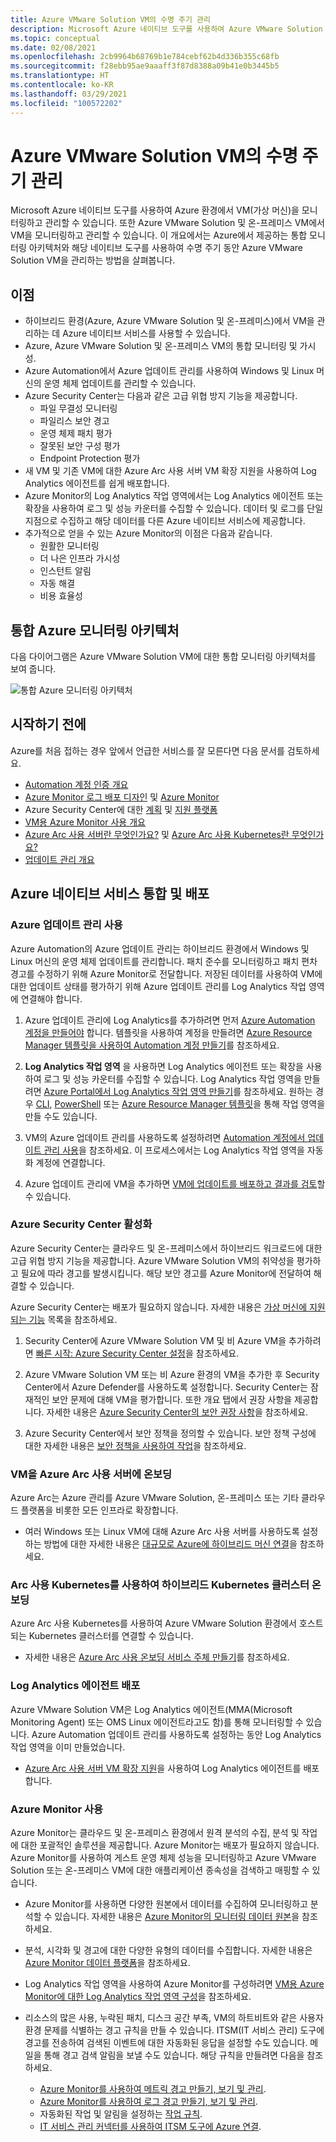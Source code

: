 ```yaml
---
title: Azure VMware Solution VM의 수명 주기 관리
description: Microsoft Azure 네이티브 도구를 사용하여 Azure VMware Solution VM의 수명 주기에 대한 모든 측면을 관리하는 방법을 알아봅니다.
ms.topic: conceptual
ms.date: 02/08/2021
ms.openlocfilehash: 2cb9964b68769b1e784cebf62b4d336b355c68fb
ms.sourcegitcommit: f28ebb95ae9aaaff3f87d8388a09b41e0b3445b5
ms.translationtype: HT
ms.contentlocale: ko-KR
ms.lasthandoff: 03/29/2021
ms.locfileid: "100572202"
---
```

# <a name="lifecycle-management-of-azure-vmware-solution-vms"></a>Azure VMware Solution VM의 수명 주기 관리

Microsoft Azure 네이티브 도구를 사용하여 Azure 환경에서 VM(가상 머신)을 모니터링하고 관리할 수 있습니다. 또한 Azure VMware Solution 및 온-프레미스 VM에서 VM을 모니터링하고 관리할 수 있습니다. 이 개요에서는 Azure에서 제공하는 통합 모니터링 아키텍처와 해당 네이티브 도구를 사용하여 수명 주기 동안 Azure VMware Solution VM을 관리하는 방법을 살펴봅니다.

## <a name="benefits"></a>이점

- 하이브리드 환경(Azure, Azure VMware Solution 및 온-프레미스)에서 VM을 관리하는 데 Azure 네이티브 서비스를 사용할 수 있습니다.
- Azure, Azure VMware Solution 및 온-프레미스 VM의 통합 모니터링 및 가시성.
- Azure Automation에서 Azure 업데이트 관리를 사용하여 Windows 및 Linux 머신의 운영 체제 업데이트를 관리할 수 있습니다. 
- Azure Security Center는 다음과 같은 고급 위협 방지 기능을 제공합니다.
    - 파일 무결성 모니터링
    - 파일리스 보안 경고
    - 운영 체제 패치 평가
    - 잘못된 보안 구성 평가
    - Endpoint Protection 평가 
- 새 VM 및 기존 VM에 대한 Azure Arc 사용 서버 VM 확장 지원을 사용하여 Log Analytics 에이전트를 쉽게 배포합니다. 
- Azure Monitor의 Log Analytics 작업 영역에서는 Log Analytics 에이전트 또는 확장을 사용하여 로그 및 성능 카운터를 수집할 수 있습니다. 데이터 및 로그를 단일 지점으로 수집하고 해당 데이터를 다른 Azure 네이티브 서비스에 제공합니다. 
- 추가적으로 얻을 수 있는 Azure Monitor의 이점은 다음과 같습니다. 
    - 원활한 모니터링 
    - 더 나은 인프라 가시성 
    - 인스턴트 알림 
    - 자동 해결 
    - 비용 효율성 

## <a name="integrated-azure-monitoring-architecture"></a>통합 Azure 모니터링 아키텍처

다음 다이어그램은 Azure VMware Solution VM에 대한 통합 모니터링 아키텍처를 보여 줍니다.

![통합 Azure 모니터링 아키텍처](media/lifecycle-management-azure-vmware-solutions-virtual-machines/integrated-azure-monitoring-architecture.png)

## <a name="before-you-start"></a>시작하기 전에

Azure를 처음 접하는 경우 앞에서 언급한 서비스를 잘 모른다면 다음 문서를 검토하세요.

- [Automation 계정 인증 개요](../automation/automation-security-overview.md)
- [Azure Monitor 로그 배포 디자인](../azure-monitor/logs/design-logs-deployment.md) 및 [Azure Monitor](../azure-monitor/overview.md)
- Azure Security Center에 대한 [계획](../security-center/security-center-planning-and-operations-guide.md) 및 [지원 플랫폼](../security-center/security-center-os-coverage.md)
- [VM용 Azure Monitor 사용 개요](../azure-monitor/vm/vminsights-enable-overview.md)
- [Azure Arc 사용 서버란 무엇인가요?](../azure-arc/servers/overview.md) 및 [Azure Arc 사용 Kubernetes란 무엇인가요?](../azure-arc/kubernetes/overview.md)
- [업데이트 관리 개요](../automation/update-management/overview.md)

## <a name="integrating-and-deploying-azure-native-services"></a>Azure 네이티브 서비스 통합 및 배포

### <a name="enable-azure-update-management"></a>Azure 업데이트 관리 사용

Azure Automation의 Azure 업데이트 관리는 하이브리드 환경에서 Windows 및 Linux 머신의 운영 체제 업데이트를 관리합니다. 패치 준수를 모니터링하고 패치 편차 경고를 수정하기 위해 Azure Monitor로 전달합니다. 저장된 데이터를 사용하여 VM에 대한 업데이트 상태를 평가하기 위해 Azure 업데이트 관리를 Log Analytics 작업 영역에 연결해야 합니다.

1.  Azure 업데이트 관리에 Log Analytics를 추가하려면 먼저 [Azure Automation 계정을 만들어야](../automation/automation-create-standalone-account.md) 합니다. 템플릿을 사용하여 계정을 만들려면 [Azure Resource Manager 템플릿을 사용하여 Automation 계정 만들기](../automation/quickstart-create-automation-account-template.md)를 참조하세요.

2. **Log Analytics 작업 영역** 을 사용하면 Log Analytics 에이전트 또는 확장을 사용하여 로그 및 성능 카운터를 수집할 수 있습니다. Log Analytics 작업 영역을 만들려면 [Azure Portal에서 Log Analytics 작업 영역 만들기](../azure-monitor/logs/quick-create-workspace.md)를 참조하세요. 원하는 경우 [CLI](../azure-monitor/logs/quick-create-workspace-cli.md), [PowerShell](../azure-monitor/logs/powershell-workspace-configuration.md) 또는 [Azure Resource Manager 템플릿](../azure-monitor/logs/resource-manager-workspace.md)을 통해 작업 영역을 만들 수도 있습니다.

3. VM의 Azure 업데이트 관리를 사용하도록 설정하려면 [Automation 계정에서 업데이트 관리 사용](../automation/update-management/enable-from-automation-account.md)을 참조하세요. 이 프로세스에서는 Log Analytics 작업 영역을 자동화 계정에 연결합니다. 
 
4. Azure 업데이트 관리에 VM을 추가하면 [VM에 업데이트를 배포하고 결과를 검토](../automation/update-management/deploy-updates.md)할 수 있습니다. 

### <a name="enable-azure-security-center"></a>Azure Security Center 활성화

Azure Security Center는 클라우드 및 온-프레미스에서 하이브리드 워크로드에 대한 고급 위협 방지 기능을 제공합니다. Azure VMware Solution VM의 취약성을 평가하고 필요에 따라 경고를 발생시킵니다. 해당 보안 경고를 Azure Monitor에 전달하여 해결할 수 있습니다.

Azure Security Center는 배포가 필요하지 않습니다. 자세한 내용은 [가상 머신에 지원되는 기능](../security-center/security-center-services.md) 목록을 참조하세요.

1. Security Center에 Azure VMware Solution VM 및 비 Azure VM을 추가하려면 [빠른 시작: Azure Security Center 설정](../security-center/security-center-get-started.md)을 참조하세요. 

2. Azure VMware Solution VM 또는 비 Azure 환경의 VM을 추가한 후 Security Center에서 Azure Defender를 사용하도록 설정합니다. Security Center는 잠재적인 보안 문제에 대해 VM을 평가합니다. 또한 개요 탭에서 권장 사항을 제공합니다. 자세한 내용은 [Azure Security Center의 보안 권장 사항](../security-center/security-center-recommendations.md)을 참조하세요.

3. Azure Security Center에서 보안 정책을 정의할 수 있습니다. 보안 정책 구성에 대한 자세한 내용은 [보안 정책을 사용하여 작업](../security-center/tutorial-security-policy.md)을 참조하세요.

### <a name="onboard-vms-to-azure-arc-enabled-servers"></a>VM을 Azure Arc 사용 서버에 온보딩

Azure Arc는 Azure 관리를 Azure VMware Solution, 온-프레미스 또는 기타 클라우드 플랫폼을 비롯한 모든 인프라로 확장합니다.

- 여러 Windows 또는 Linux VM에 대해 Azure Arc 사용 서버를 사용하도록 설정하는 방법에 대한 자세한 내용은 [대규모로 Azure에 하이브리드 머신 연결](../azure-arc/servers/onboard-service-principal.md)을 참조하세요.

### <a name="onboard-hybrid-kubernetes-clusters-with-arc-enabled-kubernetes"></a>Arc 사용 Kubernetes를 사용하여 하이브리드 Kubernetes 클러스터 온보딩

Azure Arc 사용 Kubernetes를 사용하여 Azure VMware Solution 환경에서 호스트되는 Kubernetes 클러스터를 연결할 수 있습니다. 

- 자세한 내용은 [Azure Arc 사용 온보딩 서비스 주체 만들기](../azure-arc/kubernetes/create-onboarding-service-principal.md)를 참조하세요.

### <a name="deploy-the-log-analytics-agent"></a>Log Analytics 에이전트 배포

Azure VMware Solution VM은 Log Analytics 에이전트(MMA(Microsoft Monitoring Agent) 또는 OMS Linux 에이전트라고도 함)를 통해 모니터링할 수 있습니다. Azure Automation 업데이트 관리를 사용하도록 설정하는 동안 Log Analytics 작업 영역을 이미 만들었습니다.

- [Azure Arc 사용 서버 VM 확장 지원](../azure-arc/servers/manage-vm-extensions.md)을 사용하여 Log Analytics 에이전트를 배포합니다.

### <a name="enable-azure-monitor"></a>Azure Monitor 사용

Azure Monitor는 클라우드 및 온-프레미스 환경에서 원격 분석의 수집, 분석 및 작업에 대한 포괄적인 솔루션을 제공합니다. Azure Monitor는 배포가 필요하지 않습니다. Azure Monitor를 사용하여 게스트 운영 체제 성능을 모니터링하고 Azure VMware Solution 또는 온-프레미스 VM에 대한 애플리케이션 종속성을 검색하고 매핑할 수 있습니다.

- Azure Monitor를 사용하면 다양한 원본에서 데이터를 수집하여 모니터링하고 분석할 수 있습니다. 자세한 내용은 [Azure Monitor의 모니터링 데이터 원본](../azure-monitor/agents/data-sources.md)을 참조하세요.

- 분석, 시각화 및 경고에 대한 다양한 유형의 데이터를 수집합니다. 자세한 내용은 [Azure Monitor 데이터 플랫폼](../azure-monitor/data-platform.md)을 참조하세요.

- Log Analytics 작업 영역을 사용하여 Azure Monitor를 구성하려면 [VM용 Azure Monitor에 대한 Log Analytics 작업 영역 구성](../azure-monitor/vm/vminsights-configure-workspace.md)을 참조하세요.

- 리소스의 많은 사용, 누락된 패치, 디스크 공간 부족, VM의 하트비트와 같은 사용자 환경 문제를 식별하는 경고 규칙을 만들 수 있습니다. ITSM(IT 서비스 관리) 도구에 경고를 전송하여 검색된 이벤트에 대한 자동화된 응답을 설정할 수도 있습니다. 메일을 통해 경고 검색 알림을 보낼 수도 있습니다. 해당 규칙을 만들려면 다음을 참조하세요.
    - [Azure Monitor를 사용하여 메트릭 경고 만들기, 보기 및 관리](../azure-monitor/alerts/alerts-metric.md).
    - [Azure Monitor를 사용하여 로그 경고 만들기, 보기 및 관리](../azure-monitor/alerts/alerts-log.md).
    - 자동화된 작업 및 알림을 설정하는 [작업 규칙](../azure-monitor/alerts/alerts-action-rules.md).
    - [IT 서비스 관리 커넥터를 사용하여 ITSM 도구에 Azure 연결](../azure-monitor/alerts/itsmc-overview.md).
